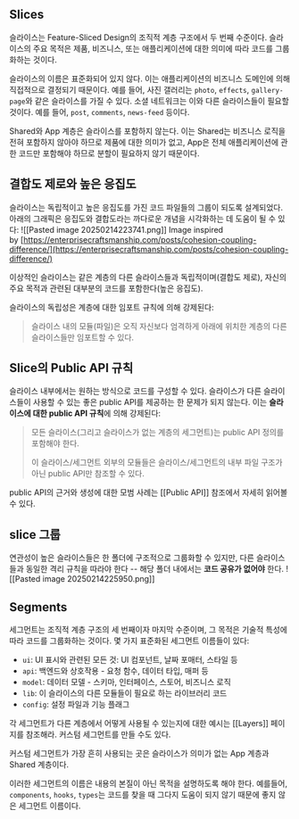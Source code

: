 ## Slices
슬라이스는 Feature-Sliced Design의 조직적 계층 구조에서 두 번째 수준이다. 슬라이스의 주요 목적은 제품, 비즈니스, 또는 애플리케이션에 대한 의미에 따라 코드를 그룹화하는 것이다.

슬라이스의 이름은 표준화되어 있지 않다. 이는 애플리케이션의 비즈니스 도메인에 의해 직접적으로 결정되기 때문이다. 예를 들어, 사진 갤러리는 `photo`, `effects`, `gallery-page`와 같은 슬라이스를 가질 수 있다. 소셜 네트워크는 이와 다른 슬라이스들이 필요할 것이다. 예를 들어, `post`, `comments`, `news-feed` 등이다.

Shared와 App 계층은 슬라이스를 포함하지 않는다. 이는 Shared는 비즈니스 로직을 전혀 포함하지 않아야 하므로 제품에 대한 의미가 없고, App은 전체 애플리케이션에 관한 코드만 포함해야 하므로 분할이 필요하지 않기 때문이다.

## 결합도 제로와 높은 응집도

슬라이스는 독립적이고 높은 응집도를 가진 코드 파일들의 그룹이 되도록 설계되었다. 아래의 그래픽은 응집도와 결합도라는 까다로운 개념을 시각화하는 데 도움이 될 수 있다:
![[Pasted image 20250214223741.png]]
Image inspired by [https://enterprisecraftsmanship.com/posts/cohesion-coupling-difference/](https://enterprisecraftsmanship.com/posts/cohesion-coupling-difference/)

이상적인 슬라이스는 같은 계층의 다른 슬라이스들과 독립적이며(결합도 제로), 자신의 주요 목적과 관련된 대부분의 코드를 포함한다(높은 응집도).

슬라이스의 독립성은 계층에 대한 임포트 규칙에 의해 강제된다:

> 슬라이스 내의 모듈(파일)은 오직 자신보다 엄격하게 아래에 위치한 계층의 다른 슬라이스들만 임포트할 수 있다.

## Slice의 Public API 규칙
슬라이스 내부에서는 원하는 방식으로 코드를 구성할 수 있다. 슬라이스가 다른 슬라이스들이 사용할 수 있는 좋은 public API를 제공하는 한 문제가 되지 않는다. 이는 **슬라이스에 대한 public API 규칙**에 의해 강제된다:

> 모든 슬라이스(그리고 슬라이스가 없는 계층의 세그먼트)는 public API 정의를 포함해야 한다.
> 
> 이 슬라이스/세그먼트 외부의 모듈들은 슬라이스/세그먼트의 내부 파일 구조가 아닌 public API만 참조할 수 있다.

public API의 근거와 생성에 대한 모범 사례는 [[Public API]] 참조에서 자세히 읽어볼 수 있다.

## slice 그룹
연관성이 높은 슬라이스들은 한 폴더에 구조적으로 그룹화할 수 있지만, 다른 슬라이스들과 동일한 격리 규칙을 따라야 한다 -- 해당 폴더 내에서는 **코드 공유가 없어야** 한다.
![[Pasted image 20250214225950.png]]

## Segments
세그먼트는 조직적 계층 구조의 세 번째이자 마지막 수준이며, 그 목적은 기술적 특성에 따라 코드를 그룹화하는 것이다. 몇 가지 표준화된 세그먼트 이름들이 있다:
- `ui`: UI 표시와 관련된 모든 것: UI 컴포넌트, 날짜 포매터, 스타일 등
- `api`: 백엔드와 상호작용 - 요청 함수, 데이터 타입, 매퍼 등
- `model`: 데이터 모델 - 스키마, 인터페이스, 스토어, 비즈니스 로직
- `lib`: 이 슬라이스의 다른 모듈들이 필요로 하는 라이브러리 코드
- `config`: 설정 파일과 기능 플래그

각 세그먼트가 다른 계층에서 어떻게 사용될 수 있는지에 대한 예시는 [[Layers]] 페이지를 참조해라. 커스텀 세그먼트를 만들 수도 있다.

커스텀 세그먼트가 가장 흔히 사용되는 곳은 슬라이스가 의미가 없는 App 계층과 Shared 계층이다.

이러한 세그먼트의 이름은 내용의 본질이 아닌 목적을 설명하도록 해야 한다. 예를들어, `components`, `hooks`, `types`는 코드를 찾을 때 그다지 도움이 되지 않기 때문에 좋지 않은 세그먼트 이름이다.
